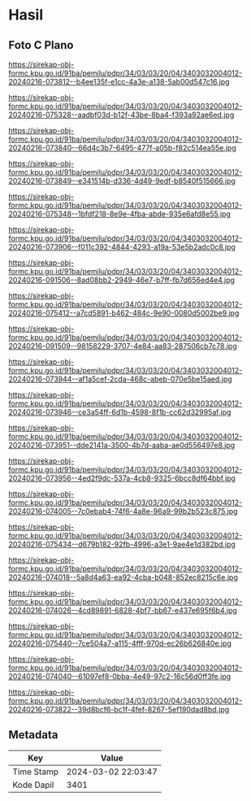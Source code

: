 # Hasil

## Foto C Plano

https://sirekap-obj-formc.kpu.go.id/91ba/pemilu/pdpr/34/03/03/20/04/3403032004012-20240216-073812--b4ee135f-e1cc-4a3e-a138-5ab00d547c16.jpg

https://sirekap-obj-formc.kpu.go.id/91ba/pemilu/pdpr/34/03/03/20/04/3403032004012-20240216-075328--aadbf03d-b12f-43be-8ba4-f393a92ae6ed.jpg

https://sirekap-obj-formc.kpu.go.id/91ba/pemilu/pdpr/34/03/03/20/04/3403032004012-20240216-073840--66d4c3b7-6495-477f-a05b-f82c514ea55e.jpg

https://sirekap-obj-formc.kpu.go.id/91ba/pemilu/pdpr/34/03/03/20/04/3403032004012-20240216-073849--e341514b-d336-4d49-9edf-b8540f515666.jpg

https://sirekap-obj-formc.kpu.go.id/91ba/pemilu/pdpr/34/03/03/20/04/3403032004012-20240216-075348--1bfdf218-8e9e-4fba-abde-935e6afd8e55.jpg

https://sirekap-obj-formc.kpu.go.id/91ba/pemilu/pdpr/34/03/03/20/04/3403032004012-20240216-073906--f011c392-4844-4293-a19a-53e5b2adc0c8.jpg

https://sirekap-obj-formc.kpu.go.id/91ba/pemilu/pdpr/34/03/03/20/04/3403032004012-20240216-091506--8ad08bb2-2949-46e7-b7ff-fb7d656ed4e4.jpg

https://sirekap-obj-formc.kpu.go.id/91ba/pemilu/pdpr/34/03/03/20/04/3403032004012-20240216-075412--a7cd5891-b462-484c-9e90-0080d5002be9.jpg

https://sirekap-obj-formc.kpu.go.id/91ba/pemilu/pdpr/34/03/03/20/04/3403032004012-20240216-091509--98158229-3707-4e84-aa83-287506cb7c78.jpg

https://sirekap-obj-formc.kpu.go.id/91ba/pemilu/pdpr/34/03/03/20/04/3403032004012-20240216-073944--af1a5cef-2cda-468c-abeb-070e5be15aed.jpg

https://sirekap-obj-formc.kpu.go.id/91ba/pemilu/pdpr/34/03/03/20/04/3403032004012-20240216-073946--ce3a54ff-6d1b-4598-8f1b-cc62d32995af.jpg

https://sirekap-obj-formc.kpu.go.id/91ba/pemilu/pdpr/34/03/03/20/04/3403032004012-20240216-073951--dde2141a-3500-4b7d-aaba-ae0d556497e8.jpg

https://sirekap-obj-formc.kpu.go.id/91ba/pemilu/pdpr/34/03/03/20/04/3403032004012-20240216-073956--4ed2f9dc-537a-4cb8-9325-6bcc8df64bbf.jpg

https://sirekap-obj-formc.kpu.go.id/91ba/pemilu/pdpr/34/03/03/20/04/3403032004012-20240216-074005--7c0ebab4-74f6-4a8e-96a9-99b2b523c875.jpg

https://sirekap-obj-formc.kpu.go.id/91ba/pemilu/pdpr/34/03/03/20/04/3403032004012-20240216-075434--d679b182-92fb-4996-a3e1-9ae4e1d382bd.jpg

https://sirekap-obj-formc.kpu.go.id/91ba/pemilu/pdpr/34/03/03/20/04/3403032004012-20240216-074018--5a8d4a63-ea92-4cba-b048-852ec8215c6e.jpg

https://sirekap-obj-formc.kpu.go.id/91ba/pemilu/pdpr/34/03/03/20/04/3403032004012-20240216-074026--4cd89891-6828-4bf7-bb67-e437e695f6b4.jpg

https://sirekap-obj-formc.kpu.go.id/91ba/pemilu/pdpr/34/03/03/20/04/3403032004012-20240216-075440--7ce504a7-a115-4fff-970d-ec26b626840e.jpg

https://sirekap-obj-formc.kpu.go.id/91ba/pemilu/pdpr/34/03/03/20/04/3403032004012-20240216-074040--61097ef8-0bba-4e49-97c2-16c56d0ff3fe.jpg

https://sirekap-obj-formc.kpu.go.id/91ba/pemilu/pdpr/34/03/03/20/04/3403032004012-20240216-073822--39d8bcf6-bc1f-4fef-8267-5ef190dad8bd.jpg


## Metadata

| Key        | Value               |
| ---------- | ------------------- |
| Time Stamp | 2024-03-02 22:03:47 |
| Kode Dapil | 3401                |



